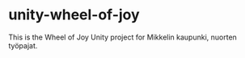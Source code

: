 # unity-wheel-of-joy
This is the Wheel of Joy Unity project for Mikkelin kaupunki, nuorten työpajat.

